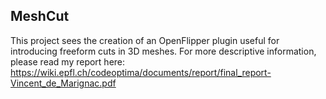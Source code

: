 MeshCut
-------

This project sees the creation of an OpenFlipper plugin useful for introducing freeform cuts in 3D meshes.
For more descriptive information, please read my report here:
https://wiki.epfl.ch/codeoptima/documents/report/final_report-Vincent_de_Marignac.pdf
